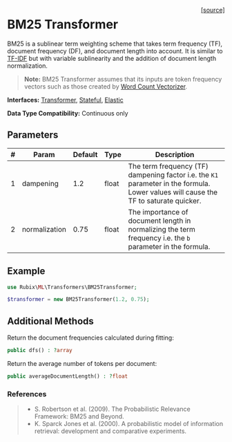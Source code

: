 <span style="float:right;"><a href="https://github.com/RubixML/ML/blob/master/src/Transformers/BM25Transformer.php">[source]</a></span>

# BM25 Transformer
BM25 is a sublinear term weighting scheme that takes term frequency (TF), document frequency (DF), and document length into account. It is similar to [TF-IDF](tf-idf-transformer.md) but with variable sublinearity and the addition of document length normalization.

> **Note:** BM25 Transformer assumes that its inputs are token frequency vectors such as those created by [Word Count Vectorizer](word-count-vectorizer.md).

**Interfaces:** [Transformer](api.md#transformer), [Stateful](api.md#stateful), [Elastic](api.md#elastic)

**Data Type Compatibility:** Continuous only

## Parameters
| # | Param | Default | Type | Description |
|---|---|---|---|---|
| 1 | dampening | 1.2 | float | The term frequency (TF) dampening factor i.e. the `K1` parameter in the formula. Lower values will cause the TF to saturate quicker. |
| 2 | normalization | 0.75 | float | The importance of document length in normalizing the term frequency i.e. the `b` parameter in the formula. |

## Example
```php
use Rubix\ML\Transformers\BM25Transformer;

$transformer = new BM25Transformer(1.2, 0.75);
```

## Additional Methods
Return the document frequencies calculated during fitting:
```php
public dfs() : ?array
```

Return the average number of tokens per document:
```php
public averageDocumentLength() : ?float
```

### References
>- S. Robertson et al. (2009). The Probabilistic Relevance Framework: BM25 and Beyond.
>- K. Sparck Jones et al. (2000). A probabilistic model of information retrieval: development and comparative experiments.
